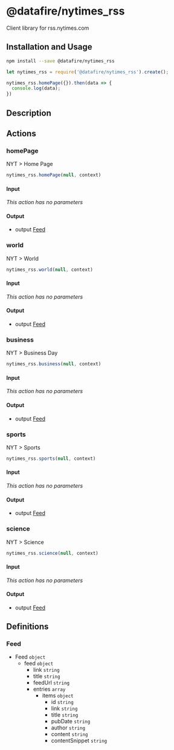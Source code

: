 # @datafire/nytimes_rss

Client library for rss.nytimes.com

## Installation and Usage
```bash
npm install --save @datafire/nytimes_rss
```
```js
let nytimes_rss = require('@datafire/nytimes_rss').create();

nytimes_rss.homePage({}).then(data => {
  console.log(data);
})
```

## Description



## Actions

### homePage
NYT > Home Page


```js
nytimes_rss.homePage(null, context)
```

#### Input
*This action has no parameters*

#### Output
* output [Feed](#feed)

### world
NYT > World


```js
nytimes_rss.world(null, context)
```

#### Input
*This action has no parameters*

#### Output
* output [Feed](#feed)

### business
NYT > Business Day


```js
nytimes_rss.business(null, context)
```

#### Input
*This action has no parameters*

#### Output
* output [Feed](#feed)

### sports
NYT > Sports


```js
nytimes_rss.sports(null, context)
```

#### Input
*This action has no parameters*

#### Output
* output [Feed](#feed)

### science
NYT > Science


```js
nytimes_rss.science(null, context)
```

#### Input
*This action has no parameters*

#### Output
* output [Feed](#feed)



## Definitions

### Feed
* Feed `object`
  * feed `object`
    * link `string`
    * title `string`
    * feedUrl `string`
    * entries `array`
      * items `object`
        * id `string`
        * link `string`
        * title `string`
        * pubDate `string`
        * author `string`
        * content `string`
        * contentSnippet `string`


